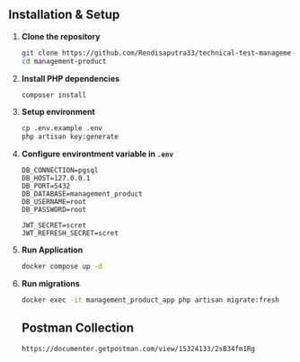 ## Installation & Setup

1.  **Clone the repository**

    ```bash
    git clone https://github.com/Rendisaputra33/technical-test-management-product.git
    cd management-product
    ```

2.  **Install PHP dependencies**

    ```bash
    composer install
    ```

3.  **Setup environment**

    ```bash
    cp .env.example .env
    php artisan key:generate
    ```

4.  **Configure environtment variable in `.env`**

    ```env
    DB_CONNECTION=pgsql
    DB_HOST=127.0.0.1
    DB_PORT=5432
    DB_DATABASE=management_product
    DB_USERNAME=root
    DB_PASSWORD=root

    JWT_SECRET=scret
    JWT_REFRESH_SECRET=scret
    ```

5.  **Run Application**

    ```bash
    docker compose up -d
    ```

6.  **Run migrations**

    ```bash
    docker exec -it management_product_app php artisan migrate:fresh
    ```

    ## Postman Collection

    ```web
    https://documenter.getpostman.com/view/15324133/2sB34fm1Rg
    ```
